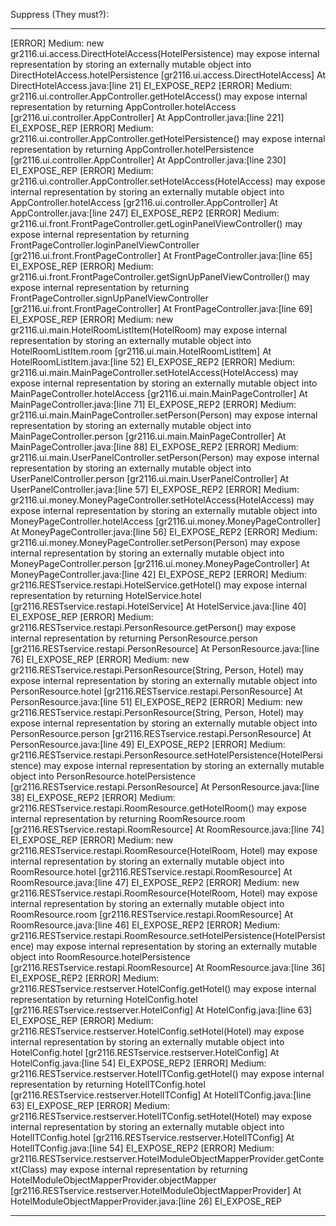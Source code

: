 Suppress (They must?):
*****************
[ERROR] Medium: new gr2116.ui.access.DirectHotelAccess(HotelPersistence) may expose internal representation by storing an externally mutable object into DirectHotelAccess.hotelPersistence [gr2116.ui.access.DirectHotelAccess] At DirectHotelAccess.java:[line 21] EI_EXPOSE_REP2
[ERROR] Medium: gr2116.ui.controller.AppController.getHotelAccess() may expose internal representation by returning AppController.hotelAccess [gr2116.ui.controller.AppController] At AppController.java:[line 221] EI_EXPOSE_REP
[ERROR] Medium: gr2116.ui.controller.AppController.getHotelPersistence() may expose internal representation by returning AppController.hotelPersistence [gr2116.ui.controller.AppController] At AppController.java:[line 230] EI_EXPOSE_REP
[ERROR] Medium: gr2116.ui.controller.AppController.setHotelAccess(HotelAccess) may expose internal representation by storing an externally mutable object into AppController.hotelAccess [gr2116.ui.controller.AppController] At AppController.java:[line 247] EI_EXPOSE_REP2
[ERROR] Medium: gr2116.ui.front.FrontPageController.getLoginPanelViewController() may expose internal representation by returning FrontPageController.loginPanelViewController [gr2116.ui.front.FrontPageController] At FrontPageController.java:[line 65] EI_EXPOSE_REP
[ERROR] Medium: gr2116.ui.front.FrontPageController.getSignUpPanelViewController() may expose internal representation by returning FrontPageController.signUpPanelViewController [gr2116.ui.front.FrontPageController] At FrontPageController.java:[line 69] EI_EXPOSE_REP
[ERROR] Medium: new gr2116.ui.main.HotelRoomListItem(HotelRoom) may expose internal representation by storing an externally mutable object into HotelRoomListItem.room [gr2116.ui.main.HotelRoomListItem] At HotelRoomListItem.java:[line 52] EI_EXPOSE_REP2
[ERROR] Medium: gr2116.ui.main.MainPageController.setHotelAccess(HotelAccess) may expose internal representation by storing an externally mutable object into MainPageController.hotelAccess [gr2116.ui.main.MainPageController] At MainPageController.java:[line 71] EI_EXPOSE_REP2
[ERROR] Medium: gr2116.ui.main.MainPageController.setPerson(Person) may expose internal representation by storing an externally mutable object into MainPageController.person [gr2116.ui.main.MainPageController] At MainPageController.java:[line 88] EI_EXPOSE_REP2
[ERROR] Medium: gr2116.ui.main.UserPanelController.setPerson(Person) may expose internal representation by storing an externally mutable object into UserPanelController.person [gr2116.ui.main.UserPanelController] At UserPanelController.java:[line 57] EI_EXPOSE_REP2
[ERROR] Medium: gr2116.ui.money.MoneyPageController.setHotelAccess(HotelAccess) may expose internal representation by storing an externally mutable object into MoneyPageController.hotelAccess [gr2116.ui.money.MoneyPageController] At MoneyPageController.java:[line 56] EI_EXPOSE_REP2
[ERROR] Medium: gr2116.ui.money.MoneyPageController.setPerson(Person) may expose internal representation by storing an externally mutable object into MoneyPageController.person [gr2116.ui.money.MoneyPageController] At MoneyPageController.java:[line 42] EI_EXPOSE_REP2
[ERROR] Medium: gr2116.RESTservice.restapi.HotelService.getHotel() may expose internal representation by returning HotelService.hotel [gr2116.RESTservice.restapi.HotelService] At HotelService.java:[line 40] EI_EXPOSE_REP
[ERROR] Medium: gr2116.RESTservice.restapi.PersonResource.getPerson() may expose internal representation by returning PersonResource.person [gr2116.RESTservice.restapi.PersonResource] At PersonResource.java:[line 76] EI_EXPOSE_REP
[ERROR] Medium: new gr2116.RESTservice.restapi.PersonResource(String, Person, Hotel) may expose internal representation by storing an externally mutable object into PersonResource.hotel [gr2116.RESTservice.restapi.PersonResource] At PersonResource.java:[line 51] EI_EXPOSE_REP2
[ERROR] Medium: new gr2116.RESTservice.restapi.PersonResource(String, Person, Hotel) may expose internal representation by storing an externally mutable object into PersonResource.person [gr2116.RESTservice.restapi.PersonResource] At PersonResource.java:[line 49] EI_EXPOSE_REP2
[ERROR] Medium: gr2116.RESTservice.restapi.PersonResource.setHotelPersistence(HotelPersistence) may expose internal representation by storing an externally mutable object into PersonResource.hotelPersistence [gr2116.RESTservice.restapi.PersonResource] At PersonResource.java:[line 38] EI_EXPOSE_REP2
[ERROR] Medium: gr2116.RESTservice.restapi.RoomResource.getHotelRoom() may expose internal representation by returning RoomResource.room [gr2116.RESTservice.restapi.RoomResource] At RoomResource.java:[line 74] EI_EXPOSE_REP
[ERROR] Medium: new gr2116.RESTservice.restapi.RoomResource(HotelRoom, Hotel) may expose internal representation by storing an externally mutable object into RoomResource.hotel [gr2116.RESTservice.restapi.RoomResource] At RoomResource.java:[line 47] EI_EXPOSE_REP2
[ERROR] Medium: new gr2116.RESTservice.restapi.RoomResource(HotelRoom, Hotel) may expose internal representation by storing an externally mutable object into RoomResource.room [gr2116.RESTservice.restapi.RoomResource] At RoomResource.java:[line 46] EI_EXPOSE_REP2
[ERROR] Medium: gr2116.RESTservice.restapi.RoomResource.setHotelPersistence(HotelPersistence) may expose internal representation by storing an externally mutable object into RoomResource.hotelPersistence [gr2116.RESTservice.restapi.RoomResource] At RoomResource.java:[line 36] EI_EXPOSE_REP2
[ERROR] Medium: gr2116.RESTservice.restserver.HotelConfig.getHotel() may expose internal representation by returning HotelConfig.hotel [gr2116.RESTservice.restserver.HotelConfig] At HotelConfig.java:[line 63] EI_EXPOSE_REP
[ERROR] Medium: gr2116.RESTservice.restserver.HotelConfig.setHotel(Hotel) may expose internal representation by storing an externally mutable object into HotelConfig.hotel [gr2116.RESTservice.restserver.HotelConfig] At HotelConfig.java:[line 54] EI_EXPOSE_REP2
[ERROR] Medium: gr2116.RESTservice.restserver.HotelITConfig.getHotel() may expose internal representation by returning HotelITConfig.hotel [gr2116.RESTservice.restserver.HotelITConfig] At HotelITConfig.java:[line 63] EI_EXPOSE_REP
[ERROR] Medium: gr2116.RESTservice.restserver.HotelITConfig.setHotel(Hotel) may expose internal representation by storing an externally mutable object into HotelITConfig.hotel [gr2116.RESTservice.restserver.HotelITConfig] At HotelITConfig.java:[line 54] EI_EXPOSE_REP2
[ERROR] Medium: gr2116.RESTservice.restserver.HotelModuleObjectMapperProvider.getContext(Class) may expose internal representation by returning HotelModuleObjectMapperProvider.objectMapper [gr2116.RESTservice.restserver.HotelModuleObjectMapperProvider] At HotelModuleObjectMapperProvider.java:[line 26] EI_EXPOSE_REP
*****************





